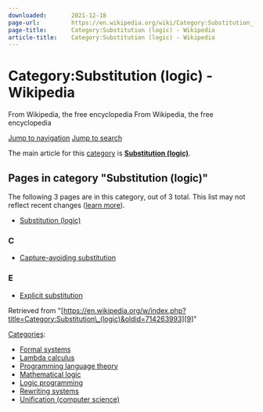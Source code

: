 ```yaml
---
downloaded:       2021-12-18
page-url:         https://en.wikipedia.org/wiki/Category:Substitution_(logic)
page-title:       Category:Substitution (logic) - Wikipedia
article-title:    Category:Substitution (logic) - Wikipedia
---
```

# Category:Substitution (logic) - Wikipedia

From Wikipedia, the free encyclopedia
From Wikipedia, the free encyclopedia

[Jump to navigation][1] [Jump to search][2]

The main article for this [category][3] is __[Substitution (logic)][4]__.

## Pages in category "Substitution (logic)"

The following 3 pages are in this category, out of 3 total. This list may not reflect recent changes ([learn more][5]).

-   [Substitution (logic)][6]

### C

-   [Capture-avoiding substitution][7]

### E

-   [Explicit substitution][8]

Retrieved from "[https://en.wikipedia.org/w/index.php?title=Category:Substitution\_(logic)&oldid=714263993][9]"

[Categories][10]:

-   [Formal systems][11]
-   [Lambda calculus][12]
-   [Programming language theory][13]
-   [Mathematical logic][14]
-   [Logic programming][15]
-   [Rewriting systems][16]
-   [Unification (computer science)][17]

[1]: https://en.wikipedia.org/wiki/Category:Substitution_(logic)#mw-head
[2]: https://en.wikipedia.org/wiki/Category:Substitution_(logic)#searchInput
[3]: https://en.wikipedia.org/wiki/Help:Categories "Help:Categories"
[4]: https://en.wikipedia.org/wiki/Substitution_(logic) "Substitution (logic)"
[5]: https://en.wikipedia.org/wiki/Wikipedia:FAQ/Categorization#Why_might_a_category_list_not_be_up_to_date? "Wikipedia:FAQ/Categorization"
[6]: https://en.wikipedia.org/wiki/Substitution_(logic) "Substitution (logic)"
[7]: https://en.wikipedia.org/wiki/Capture-avoiding_substitution "Capture-avoiding substitution"
[8]: https://en.wikipedia.org/wiki/Explicit_substitution "Explicit substitution"
[9]: https://en.wikipedia.org/w/index.php?title=Category:Substitution_(logic)&oldid=714263993
[10]: https://en.wikipedia.org/wiki/Help:Category "Help:Category"
[11]: https://en.wikipedia.org/wiki/Category:Formal_systems "Category:Formal systems"
[12]: https://en.wikipedia.org/wiki/Category:Lambda_calculus "Category:Lambda calculus"
[13]: https://en.wikipedia.org/wiki/Category:Programming_language_theory "Category:Programming language theory"
[14]: https://en.wikipedia.org/wiki/Category:Mathematical_logic "Category:Mathematical logic"
[15]: https://en.wikipedia.org/wiki/Category:Logic_programming "Category:Logic programming"
[16]: https://en.wikipedia.org/wiki/Category:Rewriting_systems "Category:Rewriting systems"
[17]: https://en.wikipedia.org/wiki/Category:Unification_(computer_science) "Category:Unification (computer science)"
